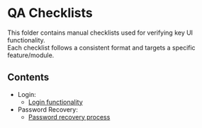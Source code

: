 # QA Checklists

This folder contains manual checklists used for verifying key UI functionality.  
Each checklist follows a consistent format and targets a specific feature/module.

## Contents

- Login:
  - [Login functionality](checklist_login.md)
- Password Recovery:
  - [Password recovery process](checklist_password_recovery.md)


